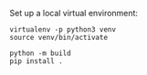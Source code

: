 Set up a local virtual environment:

```shell
virtualenv -p python3 venv
source venv/bin/activate
```

```shell
python -m build
pip install .
```